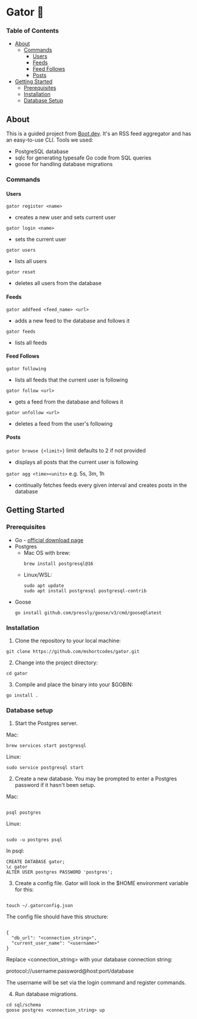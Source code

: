 # Gator 🐊

### Table of Contents

- [About](#about)
  - [Commands](#commands)
    - [Users](#users)
    - [Feeds](#feeds)
    - [Feed Follows](#feed-follows)
    - [Posts](#posts)
- [Getting Started](#getting-started)
  - [Prerequisites](#prerequisites)
  - [Installation](#installation)
  - [Database Setup](#database-setup)

## About

This is a guided project from [Boot.dev](https://www.boot.dev/tracks/backend). It's an RSS feed aggregator and has an easy-to-use CLI.
Tools we used:

- PostgreSQL database
- sqlc for generating typesafe Go code from SQL queries
- goose for handling database migrations

### Commands

#### Users

`gator register <name>`

- creates a new user and sets current user

`gator login <name>`

- sets the current user

`gator users`

- lists all users

`gator reset`

- deletes all users from the database

#### Feeds

`gator addfeed <feed_name> <url>`

- adds a new feed to the database and follows it

`gator feeds`

- lists all feeds

#### Feed Follows

`gator following`

- lists all feeds that the current user is following

`gator follow <url>`

- gets a feed from the database and follows it

`gator unfollow <url>`

- deletes a feed from the user's following

#### Posts

`gator browse {<limit>}` limit defaults to 2 if not provided

- displays all posts that the current user is following

`gator agg <time><units>` e.g. 5s, 3m, 1h

- continually fetches feeds every given interval and creates posts in the database

## Getting Started

### Prerequisites

- Go - [official download page](https://go.dev/doc/install)
- Postgres
  - Mac OS with brew:
    ```
    brew install postgresql@16
    ```
  - Linux/WSL:
    ```
    sudo apt update
    sudo apt install postgresql postgresql-contrib
    ```
- Goose
  ```
  go install github.com/pressly/goose/v3/cmd/goose@latest
  ```

### Installation

1. Clone the repository to your local machine:

```
git clone https://github.com/mshortcodes/gator.git
```

2. Change into the project directory:

```
cd gator
```

3. Compile and place the binary into your $GOBIN:

```
go install .
```

### Database setup

1. Start the Postgres server.

Mac:

```
brew services start postgresql
```

Linux:

```
sudo service postgresql start
```

2. Create a new database. You may be prompted to enter a Postgres password if it hasn't been setup.

Mac:

```

psql postgres

```

Linux:

```

sudo -u postgres psql

```

In psql:

```
CREATE DATABASE gator;
\c gator
ALTER USER postgres PASSWORD 'postgres';
```

3. Create a config file. Gator will look in the $HOME environment variable for this:

```

touch ~/.gatorconfig.json

```

The config file should have this structure:

```

{
  "db_url": "<connection_string>",
  "current_user_name": "<username>"
}

```

Replace <connection_string> with your database connection string:

protocol://username:password@host:port/database

The username will be set via the login command and register commands.

4. Run database migrations.

```
cd sql/schema
goose postgres <connection_string> up
```
